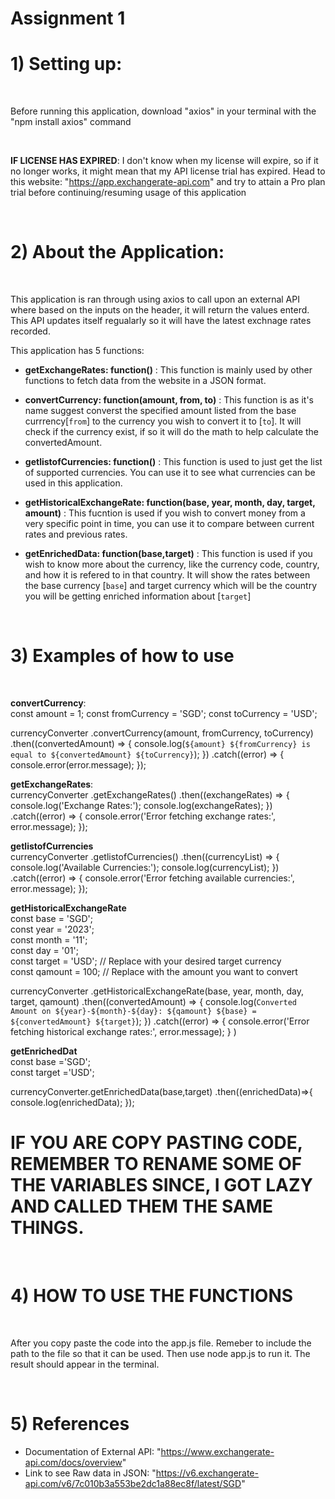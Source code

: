 # Assignment 1
# 1) Setting up: 

<br /> 

Before running this application, download "axios" in your terminal with the "npm install axios" command 

<br />

**IF LICENSE HAS EXPIRED**: I don't know when my license will expire, so if it no longer works, it might mean that my API license trial has expired. Head to this website: "https://app.exchangerate-api.com" and try to attain a Pro plan trial before continuing/resuming usage of this application

<br />

# 2) About the Application:

<br />

This application is ran through using axios to call upon an external API where based on the inputs on the header, it will return the values enterd. 
This API updates itself regualarly so it will have the latest exchnage rates recorded. 

This application has 5 functions: 

- **getExchangeRates: function()** : This function is mainly used by other functions to fetch data from the website in a JSON format.

- **convertCurrency: function(amount, from, to)** : This function is as it's name suggest converst the specified amount listed from the base currrency[`from`] to the currency you wish to convert it to [`to`]. It will check if the currency exist, if so it will do the math to help calculate the convertedAmount.

- **getlistofCurrencies: function()** : This function is used to just get the list of supported currencies. You can use it to see what currencies can be used in this application. 

- **getHistoricalExchangeRate: function(base, year, month, day, target, amount)** : This fucntion is used if you wish to convert money from a very specific point in time, you can use it to compare between current rates and previous rates. 

- **getEnrichedData: function(base,target)** : This function is used if you wish to know more about the currency, like the currency code, country, and how it is refered to in that country. It will show the rates between the base currency [`base`] and target currency which will be the country you will be getting enriched information about [`target`]

<br />

# 3) Examples of how to use 

<br />

**convertCurrency**: <br />
const amount = 1; 
const fromCurrency = 'SGD'; 
const toCurrency = 'USD'; 

currencyConverter
  .convertCurrency(amount, fromCurrency, toCurrency)
  .then((convertedAmount) => {
    console.log(`${amount} ${fromCurrency} is equal to ${convertedAmount} ${toCurrency}`);
  })
  .catch((error) => {
    console.error(error.message);
  });
<br />

**getExchangeRates**: <br />
currencyConverter
.getExchangeRates()
  .then((exchangeRates) => {
    console.log('Exchange Rates:');
    console.log(exchangeRates);
  })
  .catch((error) => {
    console.error('Error fetching exchange rates:', error.message);
  });
<br />

**getlistofCurrencies**<br /> 
currencyConverter
.getlistofCurrencies()
.then((currencyList) => {
  console.log('Available Currencies:');
  console.log(currencyList);
})
.catch((error) => {
  console.error('Error fetching available currencies:', error.message);
});
<br />

**getHistoricalExchangeRate** <br />
const base = 'SGD';<br />
const year = '2023';<br />
const month = '11';<br />
const day = '01';<br />
const target = 'USD'; // Replace with your desired target currency<br />
const qamount = 100; // Replace with the amount you want to convert<br />

currencyConverter
.getHistoricalExchangeRate(base, year, month, day, target, qamount)
  .then((convertedAmount) => {
    console.log(`Converted Amount on ${year}-${month}-${day}: ${qamount} ${base} = ${convertedAmount} ${target}`);
  })
  .catch((error) => {
    console.error('Error fetching historical exchange rates:', error.message);
  }
) 
<br />

**getEnrichedDat**<br />
const base ='SGD';<br />
const target ='USD';<br />

currencyConverter.getEnrichedData(base,target) 
.then((enrichedData)=>{
  console.log(enrichedData);
});

# IF YOU ARE COPY PASTING CODE, REMEMBER TO RENAME SOME OF THE VARIABLES SINCE, I GOT LAZY AND CALLED THEM THE SAME THINGS. # 

<br />

# 4) **HOW TO USE THE FUNCTIONS**

<br />

After you copy paste the code into the app.js file. Remeber to include the path to the file so that it can be used. Then use node app.js to run it.
The result should appear in the terminal. 

<br />

# 5) **References**
- Documentation of External API: "https://www.exchangerate-api.com/docs/overview"
- Link to see Raw data in JSON: "https://v6.exchangerate-api.com/v6/7c010b3a553be2dc1a88ec8f/latest/SGD"
